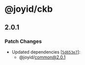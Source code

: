 # @joyid/ckb

## 2.0.1

### Patch Changes

- Updated dependencies [[`5d653e7`](https://github.com/nervina-labs/joyid-sdk-js/commit/5d653e71b7d8d47edcf300d9acd8a9fb7c852c32)]:
  - @joyid/common@2.0.1
